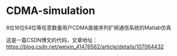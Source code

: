 # CDMA-simulation
8位16位64位等任意数量用户CDMA直接序列扩频通信系统的Matlab仿真

这是一篇CSDN博文的代码，文章地址：https://blog.csdn.net/weixin_41476562/article/details/107064432
